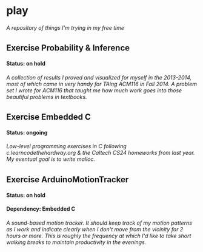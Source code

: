 # play
###### A repository of things I'm trying in my free time

## Exercise Probability & Inference
#### Status: on hold
###### A collection of results I proved and visualized for myself in the 2013-2014, most of which came in very handy for TAing ACM116 in Fall 2014. A problem set I wrote for ACM116 that taught me how much work goes into those beautiful problems in textbooks.

## Exercise Embedded C 
#### Status: ongoing
###### Low-level programming exercises in C following c.learncodethehardway.org & the Caltech CS24 homeworks from last year. My eventual goal is to write malloc. 

## Exercise ArduinoMotionTracker
#### Status: on hold
#### Dependency: Embedded C
######   A sound-based motion tracker. It should keep track of my motion patterns as I work and indicate clearly when I don't move from the vicinity for 2 hours or more. This is roughly the frequency at which I'd like to take short walking breaks to maintain productivity in the evenings.
